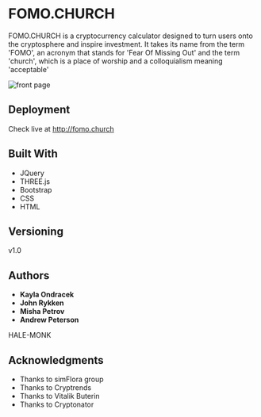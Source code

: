 # FOMO.CHURCH

FOMO.CHURCH is a cryptocurrency calculator designed to turn users onto the cryptosphere and inspire investment. It takes its name from the term 'FOMO', an acronym that stands for 'Fear Of Missing Out' and the term 'church', which is a place of worship and a colloquialism meaning 'acceptable'

![front page](https://pro2-bar-s3-cdn-cf.myportfolio.com/257c8eced7e830e5d34f94f741276bf4/1e197c39-b084-4c01-84b1-fd9d8fe864cf_rw_1920.png?h=7def4cd4ea0569b2cb8dd18f4682f7d1)

## Deployment

Check live at http://fomo.church

## Built With

* JQuery
* THREE.js
* Bootstrap
* CSS
* HTML

## Versioning

v1.0

## Authors

* **Kayla Ondracek**
* **John Rykken**
* **Misha Petrov**
* **Andrew Peterson**

HALE-MONK

## Acknowledgments

* Thanks to simFlora group
* Thanks to Cryptrends
* Thanks to Vitalik Buterin
* Thanks to Cryptonator
